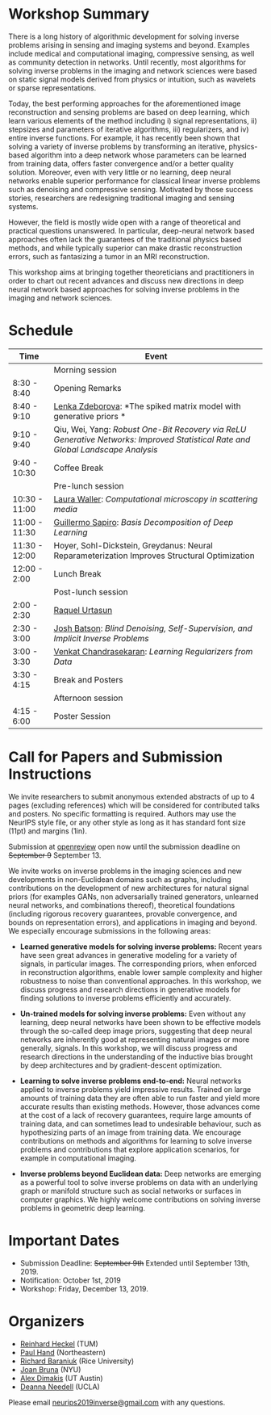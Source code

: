 # Workshop Summary

There is a long history of algorithmic development for solving inverse problems arising in sensing and imaging systems and beyond. Examples include medical and computational imaging, compressive sensing, as well as community detection in networks. Until recently, most algorithms for solving inverse problems in the imaging and network sciences were based on static signal models derived from physics or intuition, such as wavelets or sparse representations.

Today, the best performing approaches for the aforementioned image reconstruction and sensing problems are based on deep learning, which learn various elements of the method including i) signal representations,  ii) stepsizes and parameters of iterative algorithms, iii) regularizers, and iv) entire inverse functions. For example, it has recently been shown that solving a variety of inverse problems by transforming an iterative, physics-based algorithm into a deep network whose parameters can be learned from training data, offers faster convergence and/or a better quality solution. Moreover, even with very little or no learning, deep neural networks enable superior performance for classical linear inverse problems such as denoising and compressive sensing. Motivated by those success stories, researchers are redesigning traditional imaging and sensing systems. 

However, the field is mostly wide open with a range of theoretical and practical questions unanswered. In particular, deep-neural network based approaches often lack the guarantees of the traditional physics based methods, and while typically superior can make drastic reconstruction errors, such as fantasizing a tumor in an MRI reconstruction.

This workshop aims at bringing together theoreticians and practitioners in order to chart out recent advances and discuss new directions in deep neural network based approaches for solving inverse problems in the imaging and network sciences.


# Schedule

| Time | Event |
| --- | --- |
||Morning session|
| 8:30 - 8:40 | Opening Remarks |
| 8:40 - 9:10 | [Lenka Zdeborova](http://artax.karlin.mff.cuni.cz/~zdebl9am/): *The spiked matrix model with generative priors * |
| 9:10 - 9:40 | Qiu, Wei, Yang: *Robust One-Bit Recovery via ReLU Generative Networks: Improved Statistical Rate and Global Landscape Analysis* |
| 9:40 - 10:30 | Coffee Break |
||Pre-lunch session|
| 10:30 - 11:00 | [Laura Waller](http://www.laurawaller.com/): *Computational microscopy in scattering media* |
| 11:00 - 11:30 | [Guillermo Sapiro](https://ece.duke.edu/faculty/guillermo-sapiro): *Basis Decomposition of Deep Learning* |
| 11:30 - 12:00 | Hoyer, Sohl-Dickstein, Greydanus: 	Neural Reparameterization Improves Structural Optimization|
| 12:00 - 2:00 | Lunch Break |
||Post-lunch session|
| 2:00 - 2:30 | [Raquel Urtasun](http://www.cs.toronto.edu/~urtasun/) |
| 2:30 - 3:00 | [Josh Batson](https://twitter.com/thebasepoint?lang=en): *Blind Denoising, Self-Supervision, and Implicit Inverse Problems* |
| 3:00 - 3:30 | [Venkat Chandrasekaran](http://users.cms.caltech.edu/~venkatc/): *Learning Regularizers from Data* |
| 3:30 - 4:15 | Break and Posters |
||Afternoon session|
| 4:15 - 6:00 | Poster Session | 


<!---
# Confirmed Speakers

- [Guillermo Sapiro](https://ece.duke.edu/faculty/guillermo-sapiro) (Duke)
- [Lenka Zdeborova](http://artax.karlin.mff.cuni.cz/~zdebl9am/) (CEA Saclay)
- [Laura Waller](http://www.laurawaller.com/) (UC Berkeley)
- [Michael Unser](http://bigwww.epfl.ch/unser/) (EPFL)
- [Raquel Urtasun](http://www.cs.toronto.edu/~urtasun/) (University of Toronto)
- [Josh Batson](https://twitter.com/thebasepoint?lang=en) (Chan-Zuckerberg Biohub)
- [Venkat Chandrasekaran](http://users.cms.caltech.edu/~venkatc/) (Caltech)
-->


# Call for Papers and Submission Instructions
We invite researchers to submit anonymous extended abstracts of up to 4 pages (excluding references) which will be considered for contributed talks and posters. No specific formatting is required. Authors may use the NeurIPS style file, or any other style as long as it has standard font size (11pt) and margins (1in).

Submission at [openreview](https://openreview.net/group?id=NeurIPS.cc/2019/Workshop/Deep_Inverse) open now until the submission deadline on ~~September 9~~ September 13.

We invite works on inverse problems in the imaging sciences and new developments in non-Euclidean domains such as graphs, including contributions on the development of new architectures for natural signal priors (for examples GANs, non adversarially trained generators, unlearned neural networks, and combinations thereof), theoretical foundations (including rigorous recovery guarantees, provable convergence, and bounds on representation errors), and applications in imaging and beyond. We especially encourage submissions in the following areas:

- **Learned generative models for solving inverse problems:** Recent years have seen great advances in generative modeling for a variety of signals, in particular images. The corresponding priors, when enforced in reconstruction algorithms, enable lower sample complexity and higher robustness to noise than conventional approaches. In this workshop, we discuss progress and research directions in generative models for finding solutions to inverse problems efficiently and accurately.

- **Un-trained models for solving inverse problems:** Even without any learning, deep neural networks have been shown to be effective models through the so-called deep image priors, suggesting that deep neural networks are inherently good at representing natural images or more generally, signals. In this workshop, we will discuss progress and research directions in the understanding of the inductive bias brought by deep architectures and by gradient-descent optimization.

- **Learning to solve inverse problems end-to-end:** Neural networks applied to inverse problems yield impressive results. Trained on large amounts of training data they are often able to run faster and yield more accurate results than existing methods. However, those advances come at the cost of a lack of recovery guarantees, require large amounts of training data, and can sometimes lead to undesirable behaviour, such as hypothesizing parts of an image from training data. We encourage contributions on methods and algorithms for learning to solve inverse problems and contributions that explore application scenarios, for example in computational imaging.

- **Inverse problems beyond Euclidean data:** Deep networks are emerging as a powerful tool to solve inverse problems on data with an underlying graph or manifold structure such as social networks  or surfaces in computer graphics. We highly welcome contributions on solving inverse problems in geometric deep learning.

# Important Dates
- Submission Deadline: ~~September 9th~~ Extended until September 13th, 2019.
- Notification: October 1st, 2019
- Workshop: Friday, December 13, 2019.

# Organizers
- [Reinhard Heckel](http://www.reinhardheckel.com/) (TUM)
- [Paul Hand](http://khoury.northeastern.edu/home/hand/) (Northeastern)
- [Richard Baraniuk](http://richb.rice.edu/) (Rice University)
- [Joan Bruna](https://cims.nyu.edu/~bruna/) (NYU)
- [Alex Dimakis](https://users.ece.utexas.edu/~dimakis/) (UT Austin)
- [Deanna Needell](https://www.math.ucla.edu/~deanna/) (UCLA)

Please email [neurips2019inverse@gmail.com](mailto:neurips2019inverse@gmail.com) with any questions.
